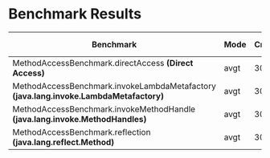 # Benchmark Results

| Benchmark                                                                              | Mode | Cnt | Score  | Error (+-) | Units |
|----------------------------------------------------------------------------------------|------|-----|--------|------------|-------|
| MethodAccessBenchmark.directAccess **(Direct Access)**                                 | avgt | 30  | 0.755  | 0.009      | ns/op |
| MethodAccessBenchmark.invokeLambdaMetafactory **(java.lang.invoke.LambdaMetafactory)** | avgt | 30  | 1.016  | 0.032      | ns/op |
| MethodAccessBenchmark.invokeMethodHandle **(java.lang.invoke.MethodHandles)**          | avgt | 30  | 5.175  | 0.565      | ns/op |
| MethodAccessBenchmark.reflection **(java.lang.reflect.Method)**                        | avgt | 30  | 11.076 | 0.083      | ns/op |


